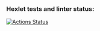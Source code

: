 ### Hexlet tests and linter status:
[![Actions Status](https://github.com/Mariigorevna/qa-engineer-project-84/actions/workflows/hexlet-check.yml/badge.svg)](https://github.com/Mariigorevna/qa-engineer-project-84/actions)